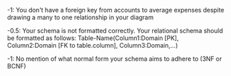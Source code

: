-1: You don't have a foreign key from accounts to average expenses despite drawing a many to one relationship in your diagram

-0.5: Your schema is not formatted correctly. Your relational schema should be formatted as follows:
Table-Name(Column1:Domain [PK], Column2:Domain [FK to table.column], Column3:Domain,...)


-1: No mention of what normal form your schema aims to adhere to (3NF or BCNF)
